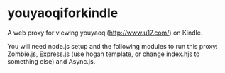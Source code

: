 # youyaoqiforkindle
A web proxy for viewing youyaoqi(http://www.u17.com/) on Kindle.

You will need node.js setup and the following modules to run this proxy: Zombie.js, Express.js (use hogan template, or change index.hjs to something else) and Async.js.
